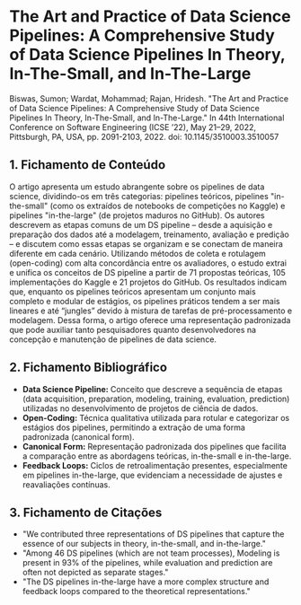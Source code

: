 # The Art and Practice of Data Science Pipelines: A Comprehensive Study of Data Science Pipelines In Theory, In-The-Small, and In-The-Large

Biswas, Sumon; Wardat, Mohammad; Rajan, Hridesh. "The Art and Practice of Data Science Pipelines: A Comprehensive Study of Data Science Pipelines In Theory, In-The-Small, and In-The-Large." In 44th International Conference on Software Engineering (ICSE ’22), May 21–29, 2022, Pittsburgh, PA, USA, pp. 2091-2103, 2022. doi: 10.1145/3510003.3510057

## 1. Fichamento de Conteúdo

O artigo apresenta um estudo abrangente sobre os pipelines de data science, dividindo-os em três categorias: pipelines teóricos, pipelines "in-the-small" (como os extraídos de notebooks de competições no Kaggle) e pipelines "in-the-large" (de projetos maduros no GitHub). Os autores descrevem as etapas comuns de um DS pipeline – desde a aquisição e preparação dos dados até a modelagem, treinamento, avaliação e predição – e discutem como essas etapas se organizam e se conectam de maneira diferente em cada cenário. Utilizando métodos de coleta e rotulagem (open-coding) com alta concordância entre os avaliadores, o estudo extrai e unifica os conceitos de DS pipeline a partir de 71 propostas teóricas, 105 implementações do Kaggle e 21 projetos do GitHub. Os resultados indicam que, enquanto os pipelines teóricos apresentam um conjunto mais completo e modular de estágios, os pipelines práticos tendem a ser mais lineares e até “jungles” devido à mistura de tarefas de pré-processamento e modelagem. Dessa forma, o artigo oferece uma representação padronizada que pode auxiliar tanto pesquisadores quanto desenvolvedores na concepção e manutenção de pipelines de data science.

## 2. Fichamento Bibliográfico

* **Data Science Pipeline:** Conceito que descreve a sequência de etapas (data acquisition, preparation, modeling, training, evaluation, prediction) utilizadas no desenvolvimento de projetos de ciência de dados.
* **Open-Coding:** Técnica qualitativa utilizada para rotular e categorizar os estágios dos pipelines, permitindo a extração de uma forma padronizada (canonical form).
* **Canonical Form:** Representação padronizada dos pipelines que facilita a comparação entre as abordagens teóricas, in-the-small e in-the-large.
* **Feedback Loops:** Ciclos de retroalimentação presentes, especialmente em pipelines in-the-large, que evidenciam a necessidade de ajustes e reavaliações contínuas.

## 3. Fichamento de Citações

* "We contributed three representations of DS pipelines that capture the essence of our subjects in theory, in-the-small, and in-the-large."  
* "Among 46 DS pipelines (which are not team processes), Modeling is present in 93% of the pipelines, while evaluation and prediction are often not depicted as separate stages."  
* "The DS pipelines in-the-large have a more complex structure and feedback loops compared to the theoretical representations."

